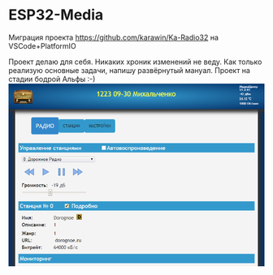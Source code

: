 # ESP32-Media
Миграция проекта https://github.com/karawin/Ka-Radio32 на VSCode+PlatformIO

Проект делаю для себя. Никаких хроник изменений не веду. Как только реализую основные задачи, напишу развёрнутый мануал.
Проект на стадии бодрой Альфы :-)
![Image alt](https://github.com/SinglWolf/ESP32-Media/raw/master/pictures/ESP32-Media.png)